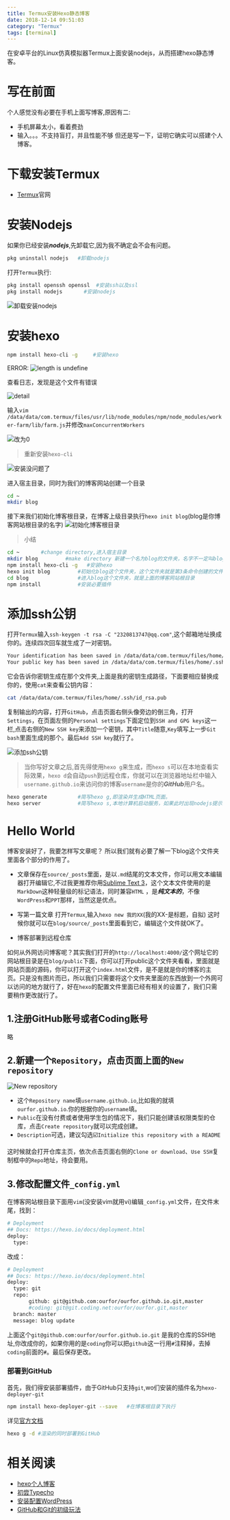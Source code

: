 ```yaml
---
title: Termux安装Hexo静态博客
date: 2018-12-14 09:51:03
category: "Termux"
tags: [terminal] 
---
```

在安卓平台的Linux仿真模拟器Termux上面安装nodejs，从而搭建hexo静态博客。
<!--more-->
# 写在前面
个人感觉没有必要在手机上面写博客,原因有二:
- 手机屏幕太小，看着费劲
- 输入。。。不支持盲打，并且性能不够
但还是写一下，证明它确实可以搭建个人博客。

# 下载安装Termux

- [Termux](https://termux.com/)官网

# 安装Nodejs

如果你已经安装***nodejs***,先卸载它,因为我不确定会不会有问题。

```bash
pkg uninstall nodejs   #卸载nodejs
```

打开` Termux `执行:
```bash
pkg install openssh openssl  #安装ssh以及ssl
pkg install nodejs       #安装nodejs
```

![卸载安装nodejs](https://i.loli.net/2018/12/14/5c133fcb67892.png)


# 安装hexo

```bash
npm install hexo-cli -g     #安装hexo
```
ERROR:
![length is undefine](https://i.loli.net/2018/12/14/5c137f7302e2f.png)


查看日志，发现是这个文件有错误

![detail](https://i.loli.net/2018/12/14/5c137f69a2b4d.png)

输入` vim /data/data/com.termux/files/usr/lib/node_modules/npm/node_modules/worker-farm/lib/farm.js `并修改` maxConcurrentWorkers `

![改为0](https://i.loli.net/2018/12/14/5c137f6a05de9.png)

> 重新安装` hexo-cli `

![安装没问题了](https://i.loli.net/2018/12/14/5c137f733d4b9.png)

进入宿主目录，同时为我们的博客网站创建一个目录

```bash
cd ~
mkdir blog
```

接下来我们初始化博客根目录，在博客上级目录执行` hexo init blog `(blog是你博客网站根目录的名字)
![初始化博客根目录](https://i.loli.net/2018/12/14/5c137f7412327.png)

> 小结

```bash
cd ~       #change directory,进入宿主目录
mkdir blog         #make directory 新建一个名为blog的文件夹，名字不一定叫blog可以根据你的喜好填写,这个目录就是博客网站的根目录
npm install hexo-cli -g   #安装hexo
hexo init blog         #初始化blog这个文件夹，这个文件夹就是第3条命令创建的文件夹，如果你使用的是其他名称，换成对应的名称即可。
cd blog                #进入blog这个文件夹，就是上面的博客网站根目录
npm install            #安装必要插件
```

# 添加ssh公钥

打开` Termux `输入` ssh-keygen -t rsa -C "2320813747@qq.com" `,这个邮箱地址换成你的。连续四次回车就生成了一对密钥。

```bash
Your identification has been saved in /data/data/com.termux/files/home/.ssh/id_rsa.
Your public key has been saved in /data/data/com.termux/files/home/.ssh/id_rsa.pub.
```
它会告诉你密钥生成在那个文件夹,上面是我的密钥生成路径，下面要相应替换成你的，使用` cat `来查看公钥内容：
```bash
cat /data/data/com.termux/files/home/.ssh/id_rsa.pub
```
复制输出的内容，打开` GitHub `，点击页面右侧头像旁边的倒三角，打开` Settings `，在页面左侧的` Personal settings `下面定位到` SSH and GPG keys `这一栏,点击右侧的` New SSH key `来添加一个密钥，其中` Title `随意,` Key `填写上一步` Git bash `里面生成的那个。最后` Add SSH key `就行了。

![添加ssh公钥](https://i.loli.net/2018/12/14/5c137b75b3912.png)

> 当你写好文章之后,首先得使用` hexo g `来生成，而` hexo s `可以在本地查看实际效果，` hexo d `会自动` push `到远程仓库，你就可以在浏览器地址栏中输入` username.github.io `来访问你的博客` username `是你的***GitHub***用户名。


```bash
hexo generate          #简写hexo g,即渲染并生成HTML页面。
hexo server            #简写hexo s,本地计算机启动服务，如果此时出现nodejs提示的防火墙，允许即可
```

# Hello World

博客安装好了，我要怎样写文章呢？
所以我们就有必要了解一下blog这个文件夹里面各个部分的作用了。

- 文章保存在` source/_posts `里面，是以` .md `结尾的文本文件，你可以用文本编辑器打开编辑它,不过我更推荐你用[Sublime Text 3](https://blog.ourfor.top/2018/03/24/3/)，这个文本文件使用的是` MarkDown `这种轻量级的标记语法，同时兼容` HTML ` ，是***纯文本的***，不像` WordPress `和` PPT `那样，当然这是优点。

- 写第一篇文章
打开` Termux `,输入` hexo new 我的XX `(我的XX-是标题，自拟)
这时候你就可以在` blog/source/_posts `里面看到它，编辑这个文件就OK了。

- 博客部署到远程仓库

如何从外网访问博客呢？其实我们打开的` http://localhost:4000/ `这个网址它的网站根目录是在` blog/public `下面，你可以打开public这个文件夹看看，里面就是网站页面的源码，你可以打开这个` index.html `文件，是不是就是你的博客的主页。只是没有图片而已，所以我们只需要将这个文件夹里面的东西放到一个外网可以访问的地方就行了，好在` hexo `的配置文件里面已经有相关的设置了，我们只需要稍作更改就行了。


## 1.注册GitHub账号或者Coding账号
略

## 2.新建一个` Repository `，点击页面上面的` New repository `
![New repository](https://i.loli.net/2018/12/08/5c0be7100ebc6.png)
- 这个` Repository name `填` username.github.io `,比如我的就填` ourfor.github.io `.你的根据你的` username `填。
- ` Public `在没有付费或者使用学生包的情况下，我们只能创建该权限类型的仓库，点击` Create repository `就可以完成创建。
- ` Description `可选，建议勾选☑️` Initialize this repository with a README `

这时候就会打开仓库主页，依次点击页面右侧的` Clone or download `、` Use SSH `复制框中的` Repo `地址，待会要用。

## 3.修改配置文件` _config.yml `
在博客网站根目录下面用` vim `(没安装vim就用vi)编辑` _config.yml `文件，在文件末尾，找到：
```bash
# Deployment
## Docs: https://hexo.io/docs/deployment.html
deploy:
  type:

```
改成：
```bash
# Deployment
## Docs: https://hexo.io/docs/deployment.html
deploy:
  type: git
  repo: 
       github: git@github.com:ourfor/ourfor.github.io.git,master
       #coding: git@git.coding.net:ourfor/ourfor.git,master
  branch: master     
  message: blog update
```
上面这个` git@github.com:ourfor/ourfor.github.io.git ` 是我的仓库的SSH地址,你改成你的，如果你用的是` coding `你可以把` github `这一行用` # `注释掉，去掉` coding `前面的` # `。最后保存更改。

### 部署到GitHub

首先，我们得安装部署插件，由于GitHub只支持` git `,wo们安装的插件名为` hexo-deployer-git `

```bash
npm install hexo-deployer-git --save   #在博客根目录下执行
```

详见[官方文档](https://hexo.io/zh-cn/docs/deployment.html)

```bash
hexo g -d #渲染的同时部署到GitHub
```

# 相关阅读

- [hexo个人博客](https://blog.ourfor.top/2018/03/06/hexo-github-coding%E6%90%AD%E5%BB%BA%E4%B8%AA%E4%BA%BA%E5%8D%9A%E5%AE%A2/)
- [初尝Typecho](https://blog.ourfor.top/2018/07/20/%E5%88%9D%E5%B0%9DTypecho/)
- [安装配置WordPress](https://blog.ourfor.top/2018/10/18/%E5%AE%89%E8%A3%85%E9%85%8D%E7%BD%AEWordPress/)
- [GitHub和Git的初级玩法](https://blog.ourfor.top/2018/10/25/GitHub%E5%8F%8Agit%E5%88%9D%E7%BA%A7%E7%8E%A9%E6%B3%95/)

